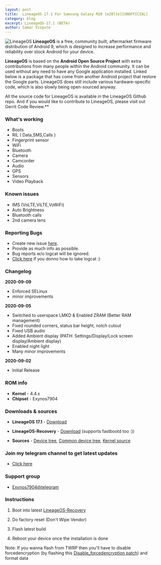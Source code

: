 ```yaml
---
layout: post
title:  LineageOS-17.1 For Samsung Galaxy M20 [m20lte][UNOFFICIAL]
category: blog
excerpt: LineageOS-17.1 (BETA)
author: Samar Vispute
---
```


![LineageOS](http://samarv-121.github.io/images/lineageos.png)
**LineageOS** is a free, community built, aftermarket firmware distribution of Android 9, which is designed to increase performance and reliability over stock Android for your device.

**LineageOS** is based on the **Android Open Source Project** with extra contributions from many people within the Android community. It can be used without any need to have any Google application installed. Linked below is a package that has come from another Android project that restore the Google parts. LineageOS does still include various hardware-specific code, which is also slowly being open-sourced anyway.

All the source code for LineageOS is available in the LineageOS Github repo. And if you would like to contribute to LineageOS, please visit out Gerrit Code Review.**

### What's working
* Boots
* RIL ( Data,SMS,Calls )
* Fingerprint sensor
* WiFi
* Bluetooth
* Camera
* Camcorder
* Audio
* GPS
* Sensors
* Video Playback

### Known issues
* IMS (VoLTE,ViLTE,VoWiFi)
* Auto Brightness
* Bluetooth calls
* 2nd camera lens

### Reporting Bugs
* Create new issue [here](https://github.com/SamarV-121/android_device_samsung_universal7904-common/issues).
* Provide as much info as possible.
* Bug reports w/o logcat will be ignored.
* [Click here](https://forum.xda-developers.com/showthread.php?t=2774386) if you donno how to take logcat :)

### Changelog
**2020-09-09**
* Enforced SELinux
* minor improvements

**2020-09-05**
* Switched to userspace LMKD & Enabled ZRAM (Better RAM management)
* Fixed rounded corners, status bar height, notch cutout
* Fixed USB audio
* Added Ambient display (PATH: Settings/Display/Lock screen display/Ambient display)
* Enabled night light
* Many minor improvements

**2020-09-02**
* Initial Release

### ROM info
* **Kernel** - 4.4.x
* **Chipset** - Exynos7904

### Downloads & sources
* **LineageOS 17.1** - [Download](https://github.com/SamarV-121/releases/releases/download/lineage-17.1-20200909-042939-UNOFFICIAL-m20lte-0508/lineage-17.1-20200909-042939-UNOFFICIAL-m20lte.zip)
* **LineageOS-Recovery** - [Download](https://github.com/SamarV-121/releases/releases/download/rec/recovery.img) (supports fastbootd too :))

* **Sources** - [Device tree](https://github.com/SamarV-121/android_device_samsung_m20lte/tree/lineage-17.1), [Common device tree](https://github.com/SamarV-121/android_device_samsung_universal7904-common), [Kernel source](https://github.com/SamarV-121/android_kernel_samsung_universal7904/tree/lineage-17.1)

### Join my telegram channel to get latest updates
* [Click here](https://t.me/SamarV121_projects)

### Support group
* [Exynos7904@telegram](https://t.me/Exynos7904)

### Instructions
1) Boot into latest [LineageOS-Recovery](https://github.com/SamarV-121/releases/releases/download/rec/recovery.img)

3) Do factory reset (Don't Wipe Vendor)

4) Flash latest build

5) Reboot your device once the installation is done

Note: If you wanna flash from TWRP then you'll have to disable forcedencryption (by flashing this [Disable_forcedencryption patch](https://zackptg5.com/downloads/Disable_Dm-Verity_ForceEncrypt_03.04.2020.zip)) and format data
